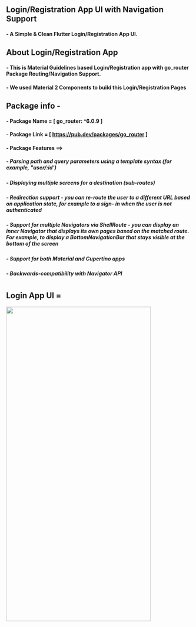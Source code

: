 ## Login/Registration App UI with Navigation Support

#### - A Simple & Clean Flutter Login/Registration App UI.

## About Login/Registration App

#### - This is Material Guidelines based Login/Registration app with go_router Package Routing/Navigation Support.
#### - We used Material 2 Components to build this Login/Registration Pages
## Package info - 
#### - Package Name = [ go_router: ^6.0.9 ]
#### - Package Link = [ https://pub.dev/packages/go_router ]
#### - Package Features ==>
##### - Parsing path and query parameters using a template syntax (for example, "user/:id')
##### - Displaying multiple screens for a destination (sub-routes)
##### - Redirection support - you can re-route the user to a different URL based on application state, for example to a sign-         in when the user is not authenticated
##### - Support for multiple Navigators via ShellRoute - you can display an inner Navigator that displays its own pages based         on the matched route. For example, to display a BottomNavigationBar that stays visible at the bottom of the screen
##### - Support for both Material and Cupertino apps
##### - Backwards-compatibility with Navigator API
#
#
## Login App UI =

<img src="https://user-images.githubusercontent.com/64002004/218252604-9f69e01d-73ed-4a8a-a08e-97e9fd286fed.png" width="393" height="852">

